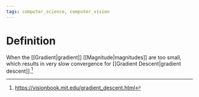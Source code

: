 ```yaml
---
tags: computer_science, computer_vision
---
```


# Definition

When the [[Gradient|gradient]] [[Magnitude|magnitudes]] are too small, which results in very slow convergence for [[Gradient Descent|gradient descent]].[^1]

[^1]: https://visionbook.mit.edu/gradient_descent.html